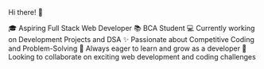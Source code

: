 Hi there! 👋

🎓 Aspiring Full Stack Web Developer
📚 BCA Student
💻 Currently working on Development Projects and DSA
✨ Passionate about Competitive Coding and Problem-Solving
🌱 Always eager to learn and grow as a developer
📌 Looking to collaborate on exciting web development and coding challenges


